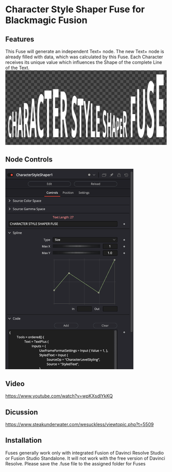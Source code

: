 # Character Style Shaper Fuse for Blackmagic Fusion
## Features
This Fuse will generate an independent Text+ node. The new Text+ node is already filled with data, which was calculated by this Fuse. Each Character receives its unique value which influences the Shape of the complete Line of the Text.
![Text](https://github.com/Tida-Support/Character-Style-Shaper-Fuse-for-BMD-Fusion/blob/main/CharacterStyleShaperFuse.png)
## Node Controls
<img src="https://github.com/Tida-Support/Character-Style-Shaper-Fuse-for-BMD-Fusion/blob/main/CharacterStyleShaperFuseControls.png" width="400">

## Video
https://www.youtube.com/watch?v=wpKXsdlYkKQ
## Dicussion
https://www.steakunderwater.com/wesuckless/viewtopic.php?t=5509
## Installation
Fuses generally work only with integrated Fusion of Davinci Resolve Studio or Fusion Studio Standalone. It will not work with the free version of Davinci Resolve.
Please save the .fuse file to the assigned folder for Fuses

